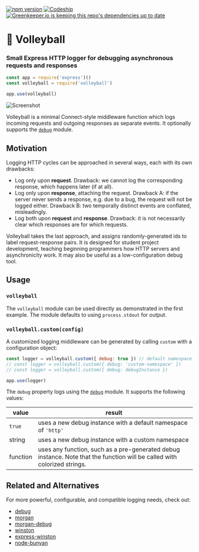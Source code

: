 [![npm version](https://img.shields.io/npm/v/volleyball.svg?maxAge=3600)](https://www.npmjs.com/package/volleyball)
[![Codeship](https://img.shields.io/codeship/6f38c760-44b0-0134-bda6-02154be91b77.svg)](https://codeship.com/projects/168493)
[![Greenkeeper.io is keeping this repo's dependencies up to date](https://img.shields.io/badge/greenkeeper.io-monitoring-brightgreen.svg?maxAge=3600)](https://greenkeeper.io/)

# 🏐 Volleyball

### Small Express HTTP logger for debugging asynchronous requests and responses

```js
const app = require('express')()
const volleyball = require('volleyball')

app.use(volleyball)
```

![Screenshot](https://cloud.githubusercontent.com/assets/7230206/17677905/ce1c59f0-6302-11e6-9bdb-b43c4d831152.jpg)

Volleyball is a minimal Connect-style middleware function which logs incoming requests and outgoing responses as separate events. It optionally supports the [`debug`](https://github.com/visionmedia/debug#readme) module.

## Motivation

Logging HTTP cycles can be approached in several ways, each with its own drawbacks:

* Log only upon **request**. Drawback: we cannot log the corresponding response, which happens later (if at all).
* Log only upon **response**, attaching the request. Drawback A: if the server never sends a response, e.g. due to a bug, the request will not be logged either. Drawback B: two temporally distinct events are conflated, misleadingly.
* Log both upon **request** and **response**. Drawback: it is not necessarily clear which responses are for which requests.

Volleyball takes the last approach, and assigns randomly-generated ids to label request-response pairs. It is designed for student project development, teaching beginning programmers how HTTP servers and asynchronicity work. It may also be useful as a low-configuration debug tool.

## Usage

### `volleyball`

The `volleyball` module can be used directly as demonstrated in the first example. The module defaults to using `process.stdout` for output.

### `volleyball.custom(config)`

A customized logging middleware can be generated by calling `custom` with a configuration object:

```js
const logger = volleyball.custom({ debug: true }) // default namespace 'http'
// const logger = volleyball.custom({ debug: 'custom-namespace' })
// const logger = volleyball.custom({ debug: debugInstance })

app.use(logger)
```

The `debug` property logs using the [`debug`](https://github.com/visionmedia/debug#readme) module. It supports the following values:

value | result
----|----
`true` | uses a new debug instance with a default namespace of `'http'`
string | uses a new debug instance with a custom namespace
function | uses any function, such as a pre-generated debug instance. Note that the function will be called with colorized strings.

## Related and Alternatives

For more powerful, configurable, and compatible logging needs, check out:

* [debug](https://github.com/visionmedia/debug#readme)
* [morgan](https://github.com/expressjs/morgan#readme)
* [morgan-debug](https://github.com/ChiperSoft/morgan-debug#readme)
* [winston](https://github.com/winstonjs/winston#readme)
* [express-winston](https://github.com/bithavoc/express-winston#readme)
* [node-bunyan](https://github.com/trentm/node-bunyan/#readme)
